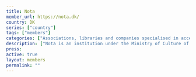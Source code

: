 ```yaml
---
title: Nota
member_url: https://nota.dk/
country: DK
series: ["country"] 
tags: ["members"]
categories: ["Associations, libraries and companies specialised in accessibility services"]
description: ["Nota is an institution under the Ministry of Culture of Denmark, which makes printed text available in digital formats."]
press:
active: true
layout: members 
permalink: ""
---
```

